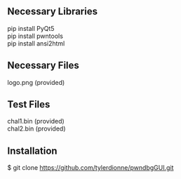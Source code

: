 ## Necessary Libraries  
pip install PyQt5  
pip install pwntools  
pip install ansi2html  
  
## Necessary Files  
logo.png (provided)  
  
## Test Files  
chal1.bin (provided)    
chal2.bin (provided)  
  
## Installation  
$ git clone https://github.com/tylerdionne/pwndbgGUI.git

